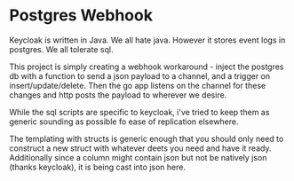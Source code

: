 # Postgres Webhook

Keycloak is written in Java. We all hate java. However it stores event logs in postgres. We all tolerate sql.

This project is simply creating a webhook workaround - inject the postgres db with a function to send a json payload to a channel, and a trigger on insert/update/delete. Then the go app listens on the channel for these changes and http posts the payload to wherever we desire.

While the sql scripts are specific to keycloak, i've tried to keep them as generic sounding as possible fo ease of replication elsewhere.

The templating with structs is generic enough that you should only need to construct a new struct with whatever deets you need and have it ready. Additionally since a column might contain json but not be natively json (thanks keycloak), it is being cast into json here.
